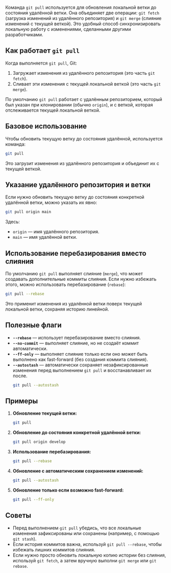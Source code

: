 Команда `git pull` используется для обновления локальной ветки до состояния удалённой ветки. Она объединяет две операции: `git fetch` (загрузка изменений из удалённого репозитория) и `git merge` (слияние изменений с текущей веткой). Это удобный способ синхронизировать локальную работу с изменениями, сделанными другими разработчиками.

## Как работает `git pull`

Когда выполняется `git pull`, Git:
1. Загружает изменения из удалённого репозитория (это часть `git fetch`).
2. Сливает эти изменения с текущей локальной веткой (это часть `git merge`).

По умолчанию `git pull` работает с удалённым репозиторием, который был указан при клонировании (обычно `origin`), и с веткой, которая отслеживается текущей локальной веткой.

## Базовое использование

Чтобы обновить текущую ветку до состояния удалённой, используется команда:
```bash
git pull
```
Это загрузит изменения из удалённого репозитория и объединит их с текущей веткой.

## Указание удалённого репозитория и ветки

Если нужно обновить текущую ветку до состояния конкретной удалённой ветки, можно указать их явно:
```bash
git pull origin main
```
Здесь:
- `origin` — имя удалённого репозитория.
- `main` — имя удалённой ветки.

## Использование перебазирования вместо слияния

По умолчанию `git pull` выполняет слияние (`merge`), что может создавать дополнительные коммиты слияния. Если нужно избежать этого, можно использовать перебазирование (`rebase`):
```bash
git pull --rebase
```
Это применит изменения из удалённой ветки поверх текущей локальной ветки, сохраняя историю линейной.

## Полезные флаги

- **`--rebase`** — использует перебазирование вместо слияния.
- **`--no-commit`** — выполняет слияние, но не создаёт коммит автоматически.
- **`--ff-only`** — выполняет слияние только если оно может быть выполнено как fast-forward (без создания коммита слияния).
- **`--autostash`** — автоматически сохраняет незафиксированные изменения перед выполнением `git pull` и восстанавливает их после.
  ```bash
  git pull --autostash
  ```

## Примеры

1. **Обновление текущей ветки:**
   ```bash
   git pull
   ```

2. **Обновление до состояния конкретной удалённой ветки:**
   ```bash
   git pull origin develop
   ```

3. **Использование перебазирования:**
   ```bash
   git pull --rebase
   ```

4. **Обновление с автоматическим сохранением изменений:**
   ```bash
   git pull --autostash
   ```

5. **Обновление только если возможно fast-forward:**
   ```bash
   git pull --ff-only
   ```

## Советы

- Перед выполнением `git pull` убедись, что все локальные изменения зафиксированы или сохранены (например, с помощью `git stash`).
- Если история коммитов важна, используй `git pull --rebase`, чтобы избежать лишних коммитов слияния.
- Если нужно просто обновить локальную копию истории без слияния, используй `git fetch`, а затем вручную выполни `git merge` или `git rebase`.